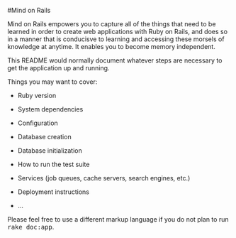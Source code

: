 #Mind on Rails

Mind on Rails empowers you to capture all of the things that need to be learned in order to create web applications with Ruby on Rails, and does so in a manner that is conducisve to learning and accessing these morsels of knowledge at anytime.  It enables you to become memory independent.  


This README would normally document whatever steps are necessary to get the
application up and running.

Things you may want to cover:

* Ruby version

* System dependencies

* Configuration

* Database creation

* Database initialization

* How to run the test suite

* Services (job queues, cache servers, search engines, etc.)

* Deployment instructions

* ...


Please feel free to use a different markup language if you do not plan to run
<tt>rake doc:app</tt>.
